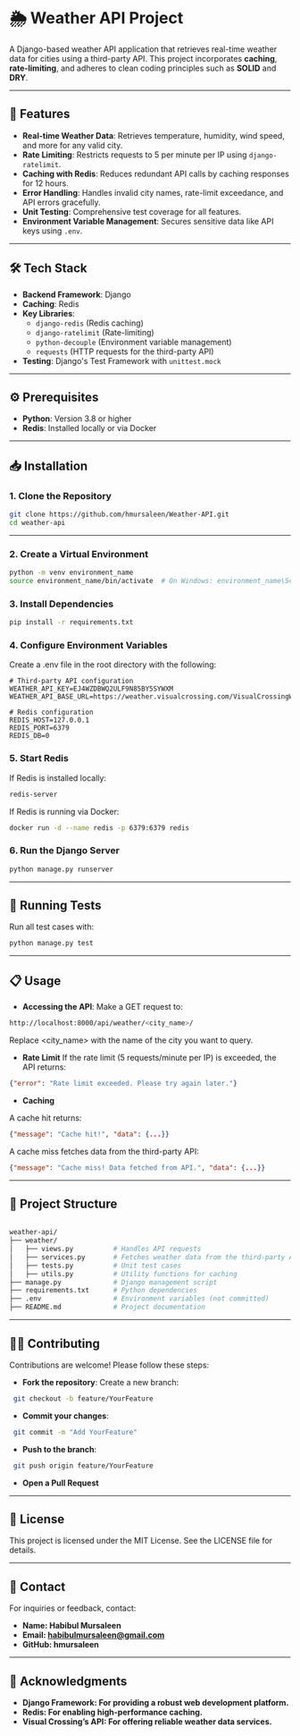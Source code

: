 # 🌦️ **Weather API Project**

A Django-based weather API application that retrieves real-time weather data for cities using a third-party API. This project incorporates **caching**, **rate-limiting**, and adheres to clean coding principles such as **SOLID** and **DRY**.

---

## 🚀 **Features**

- **Real-time Weather Data**: Retrieves temperature, humidity, wind speed, and more for any valid city.
- **Rate Limiting**: Restricts requests to 5 per minute per IP using `django-ratelimit`.
- **Caching with Redis**: Reduces redundant API calls by caching responses for 12 hours.
- **Error Handling**: Handles invalid city names, rate-limit exceedance, and API errors gracefully.
- **Unit Testing**: Comprehensive test coverage for all features.
- **Environment Variable Management**: Secures sensitive data like API keys using `.env`.

---

## 🛠️ **Tech Stack**

- **Backend Framework**: Django
- **Caching**: Redis
- **Key Libraries**:
  - `django-redis` (Redis caching)
  - `django-ratelimit` (Rate-limiting)
  - `python-decouple` (Environment variable management)
  - `requests` (HTTP requests for the third-party API)
- **Testing**: Django's Test Framework with `unittest.mock`

---

## ⚙️ **Prerequisites**

- **Python**: Version 3.8 or higher
- **Redis**: Installed locally or via Docker

---

## 📥 **Installation**

### 1. Clone the Repository
```bash
git clone https://github.com/hmursaleen/Weather-API.git
cd weather-api
```

---


### 2. Create a Virtual Environment
```bash
python -m venv environment_name
source environment_name/bin/activate  # On Windows: environment_name\Scripts\activate
```

### 3. Install Dependencies
```bash
pip install -r requirements.txt
```

### 4. Configure Environment Variables
Create a .env file in the root directory with the following:

```env
# Third-party API configuration
WEATHER_API_KEY=EJ4WZDBWQ2ULF9N85BY5SYWXM
WEATHER_API_BASE_URL=https://weather.visualcrossing.com/VisualCrossingWebServices/rest/services/timeline

# Redis configuration
REDIS_HOST=127.0.0.1
REDIS_PORT=6379
REDIS_DB=0
```


### 5. Start Redis
If Redis is installed locally:
```bash
redis-server
```
If Redis is running via Docker:

```bash
docker run -d --name redis -p 6379:6379 redis
```

### 6. Run the Django Server
```bash
python manage.py runserver
```

---

## 🧪 **Running Tests**
Run all test cases with:
```bash
python manage.py test
```
---

## 📋 **Usage**
- **Accessing the API**:
Make a GET request to:
```bash
http://localhost:8000/api/weather/<city_name>/
```

Replace <city_name> with the name of the city you want to query.

- **Rate Limit**
If the rate limit (5 requests/minute per IP) is exceeded, the API returns:
```json
{"error": "Rate limit exceeded. Please try again later."}
```

- **Caching**

A cache hit returns:
```json
{"message": "Cache hit!", "data": {...}}
```

A cache miss fetches data from the third-party API:
```json
{"message": "Cache miss! Data fetched from API.", "data": {...}}
```
---

## 📂 **Project Structure**
```bash

weather-api/
├── weather/
│   ├── views.py          # Handles API requests
│   ├── services.py       # Fetches weather data from the third-party API
│   ├── tests.py          # Unit test cases
│   ├── utils.py          # Utility functions for caching
├── manage.py             # Django management script
├── requirements.txt      # Python dependencies
├── .env                  # Environment variables (not committed)
├── README.md             # Project documentation
```
---

## 🧑‍💻 **Contributing**
Contributions are welcome! Please follow these steps:

- **Fork the repository**:
Create a new branch:
```bash
 git checkout -b feature/YourFeature
```

- **Commit your changes**:
```bash
 git commit -m "Add YourFeature"
```

- **Push to the branch**:
```bash
 git push origin feature/YourFeature
```

- **Open a Pull Request**

---

## 📜 **License**
This project is licensed under the MIT License. See the LICENSE file for details.

---

## 📧 **Contact**
For inquiries or feedback, contact:

- **Name: Habibul Mursaleen**
- **Email: habibulmursaleen@gmail.com**
- **GitHub: hmursaleen**

---

## 🌟 **Acknowledgments**
- **Django Framework: For providing a robust web development platform.**
- **Redis: For enabling high-performance caching.**
- **Visual Crossing’s API: For offering reliable weather data services.**